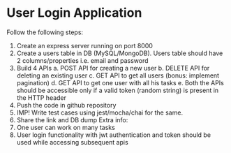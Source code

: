 # User Login Application

Follow the following steps:
1. Create an express server running on port 8000
2. Create a users table in DB (MySQL/MongoDB). Users table should have 2
columns/properties i.e. email and password
3. Build 4 APIs
a. POST API for creating a new user
b. DELETE API for deleting an existing user
c. GET API to get all users (bonus: implement pagination)
d. GET API to get one user with all his tasks
e. Both the APIs should be accessible only if a valid token (random string) is
present in the HTTP header
4. Push the code in github repository
5. IMP! Write test cases using jest/mocha/chai for the same.
6. Share the link and DB dump
Extra info:
1. One user can work on many tasks
2. User login functionality with jwt authentication and token should be used while accessing
subsequent apis
